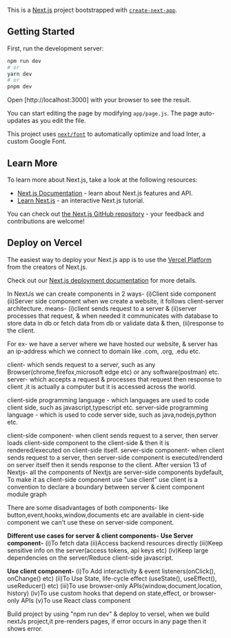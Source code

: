 This is a [Next.js](https://nextjs.org/) project bootstrapped with [`create-next-app`](https://github.com/vercel/next.js/tree/canary/packages/create-next-app).

## Getting Started

First, run the development server:

```bash
npm run dev
# or
yarn dev
# or
pnpm dev
```

Open [http://localhost:3000] with your browser to see the result.

You can start editing the page by modifying `app/page.js`. The page auto-updates as you edit the file.

This project uses [`next/font`](https://nextjs.org/docs/basic-features/font-optimization) to automatically optimize and load Inter, a custom Google Font.

## Learn More

To learn more about Next.js, take a look at the following resources:

- [Next.js Documentation](https://nextjs.org/docs) - learn about Next.js features and API.
- [Learn Next.js](https://nextjs.org/learn) - an interactive Next.js tutorial.

You can check out [the Next.js GitHub repository](https://github.com/vercel/next.js/) - your feedback and contributions are welcome!

## Deploy on Vercel

The easiest way to deploy your Next.js app is to use the [Vercel Platform](https://vercel.com/new?utm_medium=default-template&filter=next.js&utm_source=create-next-app&utm_campaign=create-next-app-readme) from the creators of Next.js.

Check out our [Next.js deployment documentation](https://nextjs.org/docs/deployment) for more details.

<!-- *******************noted by me************************************************************************************* -->
In NextJs we can create components in 2 ways- (i)Client side component (ii)Server side component
when we create a website, it follows client-server architecture.
means- (i)client sends request to a server & (ii)server processes that request, & when needed it communicates with database to store data in db or fetch data from db or validate data & then, (ii)response to the client.

For ex- we have a server where we have hosted our website, & server has an ip-address which we connect to domain like .com, .org, .edu etc.

client- which sends request to a server, such as any Browser(chrome,firefox,microsoft edge etc) or any software(postman) etc.
server- which accepts a request & processes that request then response to client ,it is actually a computer but it is accessed across the world.

client-side programming language - which languages are used to code client side, such as javascript,typescript etc.
server-side programming language - which is used to code server side, such as java,nodejs,python etc.

client-side component- when client sends request to a server, then server loads client-side component to the client-side & then it is rendered/executed on client-side itself.
server-side component- when client sends request to a server, then server-side component is executed/renderd on server itself then it sends response to the client.
After version 13 of Nextjs- all the components of Nextjs are server-side components bydefault,
To make it as client-side component use "use client" 
use client is a convention to declare a boundary between server & cient component module graph

There are some disadvantages of both components- like button,event,hooks,window,documents etc are available in cient-side component we can't use these on server-side component.

**Different use cases for server & client components-**
**Use Server component-**
(i)To fetch data
(ii)Access backend resources directly 
(iii)Keep sensitive info on the server(access tokens, api keys etc) 
(iv)Keep large dependencies on the server/Reduce client-side javascript.

**Use client component-**
(i)To Add interactivity & event listeners(onClick(), onChange() etc)
(ii)To Use State, life-cycle effect (useState(), useEffect(), useReducer() etc)
(iii)To use browser-only APIs(window,document,location, history)
(iv)To use custom hooks that depend on state,effect, or browser-only APIs
(v)To use React class component

Build project by using "npm run dev" & deploy to versel,
  when we build nextJs project,it pre-renders pages, if error occurs in any page then it shows error.

















